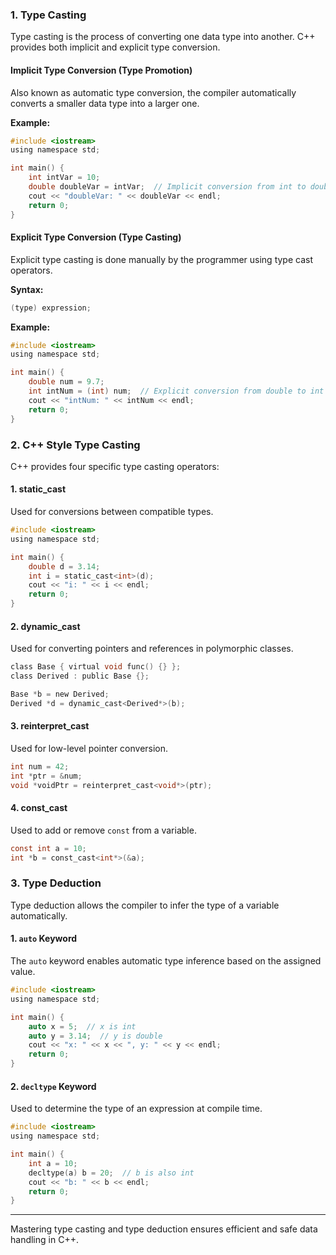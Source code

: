 ### 1. Type Casting
Type casting is the process of converting one data type into another. C++ provides both implicit and explicit type conversion.

#### **Implicit Type Conversion (Type Promotion)**
Also known as automatic type conversion, the compiler automatically converts a smaller data type into a larger one.

**Example:**
```c
#include <iostream>
using namespace std;

int main() {
    int intVar = 10;
    double doubleVar = intVar;  // Implicit conversion from int to double
    cout << "doubleVar: " << doubleVar << endl;
    return 0;
}
```

#### **Explicit Type Conversion (Type Casting)**
Explicit type casting is done manually by the programmer using type cast operators.

**Syntax:**
```c
(type) expression;
```

**Example:**
```c
#include <iostream>
using namespace std;

int main() {
    double num = 9.7;
    int intNum = (int) num;  // Explicit conversion from double to int
    cout << "intNum: " << intNum << endl;
    return 0;
}
```

### 2. C++ Style Type Casting
C++ provides four specific type casting operators:

#### **1. static_cast**
Used for conversions between compatible types.

```c
#include <iostream>
using namespace std;

int main() {
    double d = 3.14;
    int i = static_cast<int>(d);
    cout << "i: " << i << endl;
    return 0;
}
```

#### **2. dynamic_cast**
Used for converting pointers and references in polymorphic classes.

```c
class Base { virtual void func() {} };
class Derived : public Base {};

Base *b = new Derived;
Derived *d = dynamic_cast<Derived*>(b);
```

#### **3. reinterpret_cast**
Used for low-level pointer conversion.

```c
int num = 42;
int *ptr = &num;
void *voidPtr = reinterpret_cast<void*>(ptr);
```

#### **4. const_cast**
Used to add or remove `const` from a variable.

```c
const int a = 10;
int *b = const_cast<int*>(&a);
```

### 3. Type Deduction
Type deduction allows the compiler to infer the type of a variable automatically.

#### **1. `auto` Keyword**
The `auto` keyword enables automatic type inference based on the assigned value.

```c
#include <iostream>
using namespace std;

int main() {
    auto x = 5;  // x is int
    auto y = 3.14;  // y is double
    cout << "x: " << x << ", y: " << y << endl;
    return 0;
}
```

#### **2. `decltype` Keyword**
Used to determine the type of an expression at compile time.

```c
#include <iostream>
using namespace std;

int main() {
    int a = 10;
    decltype(a) b = 20;  // b is also int
    cout << "b: " << b << endl;
    return 0;
}
```

---
Mastering type casting and type deduction ensures efficient and safe data handling in C++.

